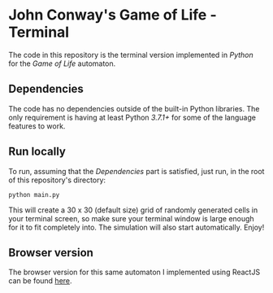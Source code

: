 # John Conway's Game of Life - Terminal

The code in this repository is the terminal version implemented in *Python* for the _Game of Life_ automaton.

## Dependencies

The code has no dependencies outside of the built-in Python libraries. The only requirement is having at least Python *3.7.1+* for some of the language features to work.

## Run locally

To run, assuming that the *Dependencies* part is satisfied, just run, in the root of this repository's directory:

```
python main.py
```

This will create a 30 x 30 (default size) grid of randomly generated cells in your terminal screen, so make sure your terminal window is large enough for it to fit completely into. The simulation will also start automatically. Enjoy!

## Browser version

The browser version for this same automaton I implemented using ReactJS can be found [here](http://github.com/jgabriel1/conways-game-of-life).
